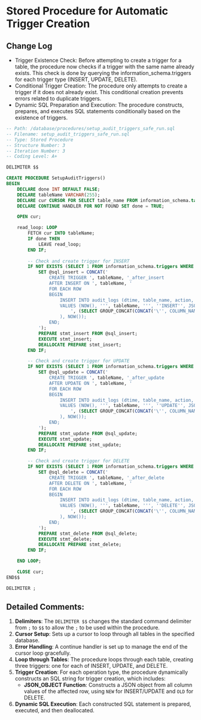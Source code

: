 # Stored Procedure for Automatic Trigger Creation

## Change Log
- Trigger Existence Check: Before attempting to create a trigger for a table, the procedure now checks if a trigger with the same name already exists. This check is done by querying the information_schema.triggers for each trigger type (INSERT, UPDATE, DELETE).
- Conditional Trigger Creation: The procedure only attempts to create a trigger if it does not already exist. This conditional creation prevents errors related to duplicate triggers.
- Dynamic SQL Preparation and Execution: The procedure constructs, prepares, and executes SQL statements conditionally based on the existence of triggers.

```sql
-- Path: /database/procedures/setup_audit_triggers_safe_run.sql
-- Filename: setup_audit_triggers_safe_run.sql
-- Type: Stored Procedure
-- Structure Number: 3
-- Iteration Number: 3
-- Coding Level: A+

DELIMITER $$

CREATE PROCEDURE SetupAuditTriggers()
BEGIN
    DECLARE done INT DEFAULT FALSE;
    DECLARE tableName VARCHAR(255);
    DECLARE cur CURSOR FOR SELECT table_name FROM information_schema.tables WHERE table_schema = 'YourDatabaseName'; -- Replace 'YourDatabaseName' with your actual database name
    DECLARE CONTINUE HANDLER FOR NOT FOUND SET done = TRUE;

    OPEN cur;

    read_loop: LOOP
        FETCH cur INTO tableName;
        IF done THEN
            LEAVE read_loop;
        END IF;
        
        -- Check and create trigger for INSERT
        IF NOT EXISTS (SELECT 1 FROM information_schema.triggers WHERE trigger_schema = 'YourDatabaseName' AND trigger_name = CONCAT(tableName, '_after_insert')) THEN
            SET @sql_insert = CONCAT('
                CREATE TRIGGER ', tableName, '_after_insert
                AFTER INSERT ON ', tableName, '
                FOR EACH ROW
                BEGIN
                    INSERT INTO audit_logs (dtime, table_name, action, json_log, created_at)
                    VALUES (NOW(), ''', tableName, ''', ''INSERT'', JSON_OBJECT(
                        ', (SELECT GROUP_CONCAT(CONCAT('\'', COLUMN_NAME, '\'', ', NEW.', COLUMN_NAME, ' AS ''', COLUMN_NAME, '''')) FROM information_schema.columns WHERE table_name = ''', tableName, ''' AND table_schema = ''YourDatabaseName''), '
                    ), NOW());
                END;
            ');
            PREPARE stmt_insert FROM @sql_insert;
            EXECUTE stmt_insert;
            DEALLOCATE PREPARE stmt_insert;
        END IF;

        -- Check and create trigger for UPDATE
        IF NOT EXISTS (SELECT 1 FROM information_schema.triggers WHERE trigger_schema = 'YourDatabaseName' AND trigger_name = CONCAT(tableName, '_after_update')) THEN
            SET @sql_update = CONCAT('
                CREATE TRIGGER ', tableName, '_after_update
                AFTER UPDATE ON ', tableName, '
                FOR EACH ROW
                BEGIN
                    INSERT INTO audit_logs (dtime, table_name, action, json_log, created_at)
                    VALUES (NOW(), ''', tableName, ''', ''UPDATE'', JSON_OBJECT(
                        ', (SELECT GROUP_CONCAT(CONCAT('\'', COLUMN_NAME, '\'', ', NEW.', COLUMN_NAME, ' AS ''', COLUMN_NAME, '''')) FROM information_schema.columns WHERE table_name = ''', tableName, ''' AND table_schema = ''YourDatabaseName''), '
                    ), NOW());
                END;
            ');
            PREPARE stmt_update FROM @sql_update;
            EXECUTE stmt_update;
            DEALLOCATE PREPARE stmt_update;
        END IF;

        -- Check and create trigger for DELETE
        IF NOT EXISTS (SELECT 1 FROM information_schema.triggers WHERE trigger_schema = 'YourDatabaseName' AND trigger_name = CONCAT(tableName, '_after_delete')) THEN
            SET @sql_delete = CONCAT('
                CREATE TRIGGER ', tableName, '_after_delete
                AFTER DELETE ON ', tableName, '
                FOR EACH ROW
                BEGIN
                    INSERT INTO audit_logs (dtime, table_name, action, json_log, created_at)
                    VALUES (NOW(), ''', tableName, ''', ''DELETE'', JSON_OBJECT(
                        ', (SELECT GROUP_CONCAT(CONCAT('\'', COLUMN_NAME, '\'', ', OLD.', COLUMN_NAME, ' AS ''', COLUMN_NAME, '''')) FROM information_schema.columns WHERE table_name = ''', tableName, ''' AND table_schema = ''YourDatabaseName''), '
                    ), NOW());
                END;
            ');
            PREPARE stmt_delete FROM @sql_delete;
            EXECUTE stmt_delete;
            DEALLOCATE PREPARE stmt_delete;
        END IF;

    END LOOP;

    CLOSE cur;
END$$

DELIMITER ;

```

## Detailed Comments:
1. **Delimiters**: The `DELIMITER $$` changes the standard command delimiter from `;` to `$$` to allow the `;` to be used within the procedure.
2. **Cursor Setup**: Sets up a cursor to loop through all tables in the specified database.
3. **Error Handling**: A continue handler is set up to manage the end of the cursor loop gracefully.
4. **Loop through Tables**: The procedure loops through each table, creating three triggers: one for each of INSERT, UPDATE, and DELETE.
5. **Trigger Creation**: For each operation type, the procedure dynamically constructs an SQL string for trigger creation, which includes:
    - **JSON_OBJECT Function**: Constructs a JSON object from all column values of the affected row, using `NEW` for INSERT/UPDATE and `OLD` for DELETE.
6. **Dynamic SQL Execution**: Each constructed SQL statement is prepared, executed, and then deallocated.
